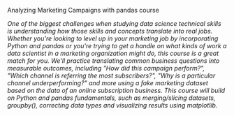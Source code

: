 Analyzing Marketing Campaigns with pandas course 

*One of the biggest challenges when studying data science technical skills is understanding how those skills and concepts translate into real jobs. Whether you're looking to level up in your marketing job by incorporating Python and pandas or you're trying to get a handle on what kinds of work a data scientist in a marketing organization might do, this course is a great match for you. We'll practice translating common business questions into measurable outcomes, including "How did this campaign perform?", "Which channel is referring the most subscribers?", "Why is a particular channel underperforming?" and more using a fake marketing dataset based on the data of an online subscription business. This course will build on Python and pandas fundamentals, such as merging/slicing datasets, groupby(), correcting data types and visualizing results using matplotlib.*

